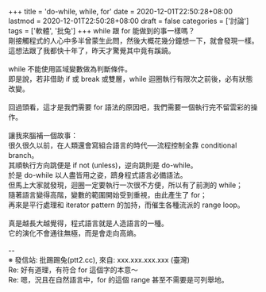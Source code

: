 +++
title = 'do-while, while, for'
date = 2020-12-01T22:50:28+08:00
lastmod = 2020-12-01T22:50:28+08:00
draft = false
categories = ['討論']
tags = ['軟體', '批兔']
+++
while 跟 for 能做到的事一樣嗎？<br>
剛接觸程式的人心中多半曾蒙生此問，然後大概花幾分鐘想一下，就會發現一樣。<br>
這想法跟了我都快十年了，昨天才驚覺其中竟有蹊蹺。<br>
<br>
while 不能使用區域變數做為判斷條件。<br>
即是說，若非借助 if 或 break 或雙層，while 迴圈執行有限次之前後，必有狀態改變。<br>
<br>
回過頭看，這才是我們需要 for 語法的原因吧，我們需要一個執行完不留雲彩的操作。<br>
<br>
讓我來腦補一個故事：<br>
很久很久以前，在人類還會寫組合語言的時代──流程控制全靠 conditional branch。<br>
其順執行方向跳便是 if not (unless)，逆向跳則是 do-while。<br>
於是 do-while 以人盡皆用之姿，躋身程式語言必備語法。<br>
但馬上大家就發現，迴圈一定要執行一次很不方便，所以有了前測的 while；<br>
隨著語言變得高階，變數的範圍開始受到重視，由此產生了 for；<br>
再來是平行處理和 iterator pattern 的加持，而催生各種流派的 range loop。<br>
<br>
真是越長大越覺得，程式語言就是人造語言的一種。<br>
它的演化不會通往無極，而是會走向高熵。<br>
<br>
--<br>
※ 發信站: 批踢踢兔(ptt2.cc), 來自: xxx.xxx.xxx.xxx (臺灣)<br>
Re: 好有道理，有符合 for 這個字的本意～<br>
Re: 嗯，況且在自然語言中，for 的這個 range 甚至不需要是可列舉地。<br>
